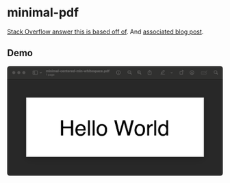 # minimal-pdf
[Stack Overflow answer this is based off of](https://stackoverflow.com/a/77910609). And [associated blog post](https://brendanzagaeski.appspot.com/0004.html).

## Demo
![Hello World minimal PDF shown in Preview.app](minimal-centered-min-whitespace-preview-screenshot.png)
